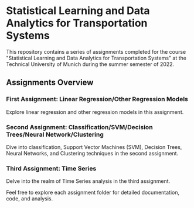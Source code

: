 # Statistical Learning and Data Analytics for Transportation Systems

This repository contains a series of assignments completed for the course "Statistical Learning and Data Analytics for Transportation Systems" at the Technical University of Munich during the summer semester of 2022.

## Assignments Overview

### First Assignment: Linear Regression/Other Regression Models

Explore linear regression and other regression models in this assignment.

### Second Assignment: Classification/SVM/Decision Trees/Neural Network/Clustering

Dive into classification, Support Vector Machines (SVM), Decision Trees, Neural Networks, and Clustering techniques in the second assignment.

### Third Assignment: Time Series

Delve into the realm of Time Series analysis in the third assignment.

Feel free to explore each assignment folder for detailed documentation, code, and analysis.
